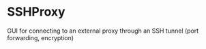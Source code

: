 # SSHProxy
GUI for connecting to an external proxy through an SSH tunnel (port forwarding, encryption)

